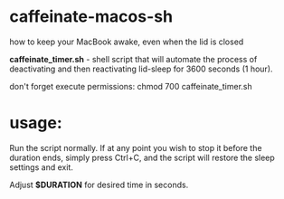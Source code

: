 # caffeinate-macos-sh
how to keep your MacBook awake, even when the lid is closed

**caffeinate_timer.sh** - shell script that will automate the process of deactivating and then reactivating lid-sleep for 3600 seconds (1 hour).

don't forget execute permissions:
  chmod 700 caffeinate_timer.sh

# usage:
Run the script normally. If at any point you wish to stop it before the duration ends, simply press Ctrl+C, and the script will restore the sleep settings and exit.

Adjust **$DURATION** for desired time in seconds.
